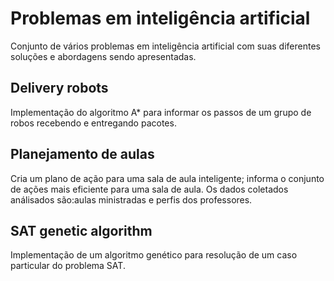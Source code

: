 # Problemas em inteligência artificial
Conjunto de vários problemas em inteligência artificial com suas diferentes soluções e abordagens sendo apresentadas.

<h2>Delivery robots</h2>
Implementação do algoritmo A* para informar os passos de um grupo de robos recebendo e entregando pacotes.

<h2>Planejamento de aulas</h2>
Cria um plano de ação para uma sala de aula inteligente; informa o conjunto de ações mais eficiente para uma sala de aula. Os dados coletados análisados são:aulas ministradas e perfis dos professores.

<h2>SAT genetic algorithm</h2>
Implementação de um algoritmo genético para resolução de um caso particular do problema SAT.
